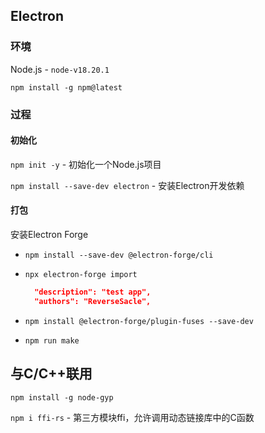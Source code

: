 ## Electron

### 环境

Node.js - `node-v18.20.1`

`npm install -g npm@latest`

### 过程

#### 初始化

`npm init -y` - 初始化一个Node.js项目

`npm install --save-dev electron` - 安装Electron开发依赖

#### 打包

安装Electron Forge

- `npm install --save-dev @electron-forge/cli`

- `npx electron-forge import`

  ```json ./packate.json
    "description": "test app",
    "authors": "ReverseSacle",
  ```

- `npm install @electron-forge/plugin-fuses --save-dev`

- `npm run make`



## 与C/C++联用

`npm install -g node-gyp`

`npm i ffi-rs` - 第三方模块ffi，允许调用动态链接库中的C函数
